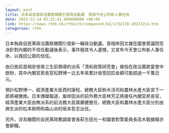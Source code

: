 ```yaml
---
layout: post
title: 日本自民黨政治籌款醜聞引發政治動盪　首相今天公布新人事任命
date: 2023-12-14 05:22:41.000000000 +08:00
link: https://news.rthk.hk/rthk/ch/component/k2/1732178-20231214.htm
categories: rthk
---
```


日本執政自民黨政治籌款醜聞引發新一輪政治動盪。首相岸田文雄在國會眾議院否決針對內閣的不信任動議後表示，事件極其令人遺憾，又宣布今天會公布新人事任命，以挽回公眾的信任。

由已故前首相安倍晉三生前領導的派系「清和政策研究會」被指在政治籌款宴會中歛財，其中內閣官房長官松野博一近五年來累計收受回扣金額可能超過一千萬日元。

預計松野博一、經濟產業大臣西村康稔、總務大臣鈴木淳司和農林水產大臣宮下一郎將被撤換。日本傳媒報道，屬岸田派的前外務大臣林芳正將接任內閣官房長官，經濟產業大臣由無派系的前法務大臣齋藤健擔任，總務大臣和農林水產大臣分別由麻生派的松本剛明和森山派的坂本哲志出任。

另外，涉及醜聞的自民黨政務調查會長萩生田光一和國會對策委員長高木毅據報亦會辭職。

